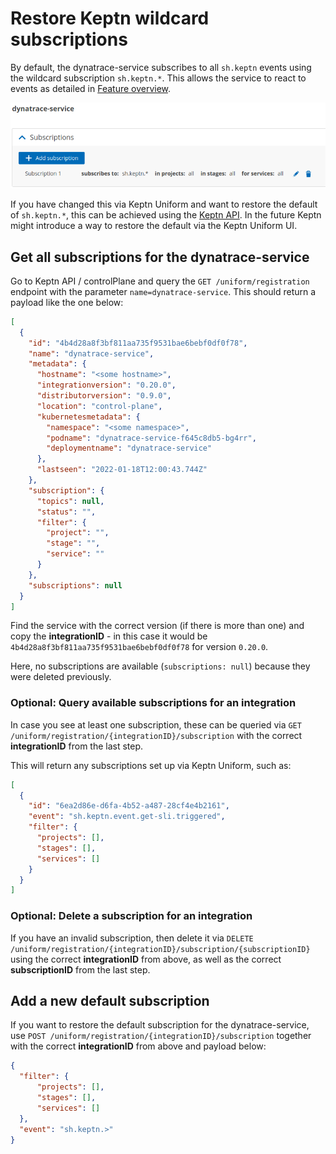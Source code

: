 # Restore Keptn wildcard subscriptions

By default, the dynatrace-service subscribes to all `sh.keptn` events using the wildcard subscription `sh.keptn.*`. This allows the service to react to events as detailed in [Feature overview](feature-overview.md#keptn-events).

![default dynatrace-service subscription](images/subscriptions.png)

If you have changed this via Keptn Uniform and want to restore the default of `sh.keptn.*`, this can be achieved using the [Keptn API](https://keptn.sh/docs/0.16.x/reference/api/). In the future Keptn might introduce a way to restore the default via the Keptn Uniform UI.

## Get all subscriptions for the dynatrace-service

Go to Keptn API / controlPlane and query the `GET /uniform/registration` endpoint with the parameter `name=dynatrace-service`. This should return a payload like the one below:

```json
[
  {
    "id": "4b4d28a8f3bf811aa735f9531bae6bebf0df0f78",
    "name": "dynatrace-service",
    "metadata": {
      "hostname": "<some hostname>",
      "integrationversion": "0.20.0",
      "distributorversion": "0.9.0",
      "location": "control-plane",
      "kubernetesmetadata": {
        "namespace": "<some namespace>",
        "podname": "dynatrace-service-f645c8db5-bg4rr",
        "deploymentname": "dynatrace-service"
      },
      "lastseen": "2022-01-18T12:00:43.744Z"
    },
    "subscription": {
      "topics": null,
      "status": "",
      "filter": {
        "project": "",
        "stage": "",
        "service": ""
      }
    },
    "subscriptions": null
  }
]
```

Find the service with the correct version (if there is more than one) and copy the **integrationID** - in this case it would be `4b4d28a8f3bf811aa735f9531bae6bebf0df0f78` for version `0.20.0`.

Here, no subscriptions are available (`subscriptions: null`) because they were deleted previously.

### Optional: Query available subscriptions for an integration

In case you see at least one subscription, these can be queried via `GET /uniform/registration/{integrationID}/subscription` with the correct **integrationID** from the last step.

This will return any subscriptions set up via Keptn Uniform, such as:

```json
[
  {
    "id": "6ea2d86e-d6fa-4b52-a487-28cf4e4b2161",
    "event": "sh.keptn.event.get-sli.triggered",
    "filter": {
      "projects": [],
      "stages": [],
      "services": []
    }
  }
]
```

### Optional: Delete a subscription for an integration

If you have an invalid subscription, then delete it via `DELETE /uniform/registration/{integrationID}/subscription/{subscriptionID}` using the correct **integrationID** from above, as well as the correct **subscriptionID** from the last step.

## Add a new default subscription

If you want to restore the default subscription for the dynatrace-service, use `POST /uniform/registration/{integrationID}/subscription` together with the correct **integrationID** from above and payload below:

```json
{
  "filter": {
      "projects": [],
      "stages": [],
      "services": []
  },
  "event": "sh.keptn.>"
}
```
